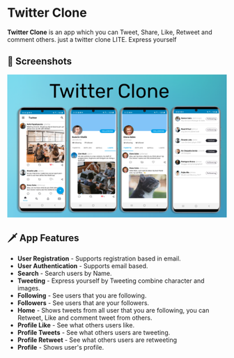 # **Twitter Clone**

**Twitter Clone** is an app which you can Tweet, Share, Like, Retweet and comment others. just a twitter clone LITE. Express yourself

## 📸 Screenshots
![](media/banner.png)

## 🗡️ App Features

- **User Registration** - Supports registration based in email.
- **User Authentication** - Supports email based.
- **Search** - Search users by Name.
- **Tweeting** - Express yourself by Tweeting combine character and images.
- **Following** - See users that you are following.
- **Followers** - See users that are your followers.
- **Home** - Shows tweets from all user that you are following, you can Retweet, Like and comment tweet from others.
- **Profile Like** - See what others users like.
- **Profile Tweets** - See what others users are tweeting.
- **Profile Retweet** - See what others users are retweeting
- **Profile** - Shows user's profile.
